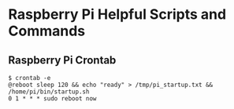 # Raspberry Pi Helpful Scripts and Commands

## Raspberry Pi Crontab

```
$ crontab -e
@reboot sleep 120 && echo "ready" > /tmp/pi_startup.txt && /home/pi/bin/startup.sh
0 1 * * * sudo reboot now
```

